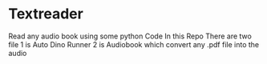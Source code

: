 # Textreader
Read any audio book using some python Code
In this Repo There are two file
1 is Auto Dino  Runner
2 is Audiobook which convert any .pdf file into the audio
